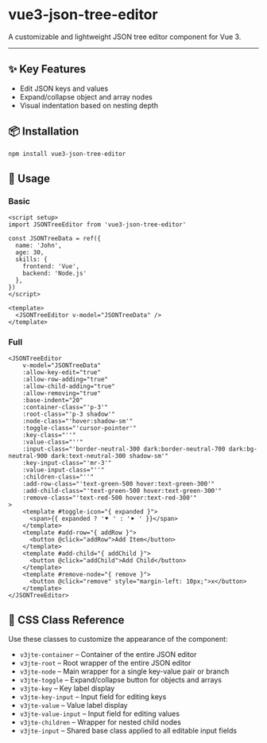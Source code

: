 # vue3-json-tree-editor

A customizable and lightweight JSON tree editor component for Vue 3.  

---

## ✨ Key Features

- Edit JSON keys and values
- Expand/collapse object and array nodes
- Visual indentation based on nesting depth

## 📦 Installation

```bash
npm install vue3-json-tree-editor
```

## 🚀 Usage

### Basic

```vue
<script setup>
import JSONTreeEditor from 'vue3-json-tree-editor'

const JSONTreeData = ref({
  name: 'John',
  age: 30,
  skills: {
    frontend: 'Vue',
    backend: 'Node.js'
  },
})
</script>

<template>
  <JSONTreeEditor v-model="JSONTreeData" />
</template>
```

### Full

```vue
<JSONTreeEditor
    v-model="JSONTreeData"
    :allow-key-edit="true"
    :allow-row-adding="true"
    :allow-child-adding="true"
    :allow-removing="true"
    :base-indent="20"
    :container-class="'p-3'"
    :root-class="'p-3 shadow'"
    :node-class="'hover:shadow-sm'"
    :toggle-class="'cursor-pointer'"
    :key-class="''"
    :value-class="''"
    :input-class="'border-neutral-300 dark:border-neutral-700 dark:bg-neutral-900 dark:text-neutral-300 shadow-sm'"
    :key-input-class="'mr-3'"
    :value-input-class="''"
    :children-class="''"
    :add-row-class="'text-green-500 hover:text-green-300'"
    :add-child-class="'text-green-500 hover:text-green-300'"
    :remove-class="'text-red-500 hover:text-red-300'"
>
    <template #toggle-icon="{ expanded }">
      <span>{{ expanded ? '⯆ ' : '⯈ ' }}</span>
    </template>
    <template #add-row="{ addRow }">
      <button @click="addRow">Add Item</button>
    </template>
    <template #add-child="{ addChild }">
      <button @click="addChild">Add Child</button>
    </template>
    <template #remove-node="{ remove }">
      <button @click="remove" style="margin-left: 10px;">x</button>
    </template>
</JSONTreeEditor>
```

## 🧩 CSS Class Reference

Use these classes to customize the appearance of the component:

- `v3jte-container` – Container of the entire JSON editor
- `v3jte-root` – Root wrapper of the entire JSON editor
- `v3jte-node` – Main wrapper for a single key-value pair or branch
- `v3jte-toggle` – Expand/collapse button for objects and arrays
- `v3jte-key` – Key label display
- `v3jte-key-input` – Input field for editing keys
- `v3jte-value` – Value label display
- `v3jte-value-input` – Input field for editing values
- `v3jte-children` – Wrapper for nested child nodes
- `v3jte-input` – Shared base class applied to all editable input fields
